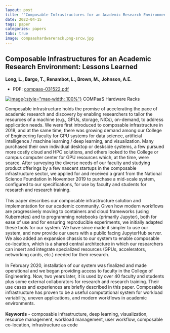 ```yaml
---
layout: post
title: '"Composable Infrastructures for an Academic Research Environment: Lessons Learned"'
date: 2022-04-15
tags: paper
categories: papers
tabs: true
image: compaashardwarerack.png-srcw.jpg
---
```


## Composable Infrastructures for an Academic Research Environment: Lessons Learned
**Long, L., Bargo, T., Renambot, L., Brown, M., Johnson, A.E.**
- PDF: [compaas-031522.pdf](/documents/compaas-031522.pdf)


[![image](https://www.evl.uic.edu/output/originals/compaashardwarerack.png-srcw.jpg){:style="max-width: 100%"}](https://www.evl.uic.edu/output/originals/compaashardwarerack.png-srcw.jpg)
COMPaaS Hardware Racks

Composable infrastructure holds the promise of accelerating the pace of academic research and discovery by enabling researchers to tailor the resources of a machine (e.g., GPUs, storage, NICs), on-demand, to address application needs. We were first introduced to composable infrastructure in 2018, and at the same time, there was growing demand among our College of Engineering faculty for GPU systems for data science, artificial intelligence / machine learning / deep learning, and visualization. Many purchased their own individual desktop or deskside systems, a few pursued more costly cloud and HPC solutions, and others looked to the College or campus computer center for GPU resources which, at the time, were scarce. After surveying the diverse needs of our faculty and studying product offerings by a few nascent startups in the composable infrastructure sector, we applied for and received a grant from the National Science Foundation in November 2019 to purchase a mid-scale system, configured to our specifications, for use by faculty and students for research and research training.<br><br>
This paper describes our composable infrastructure solution and implementation for our academic community. Given how modern workflows are progressively moving to containers and cloud frameworks (using Kubernetes) and to programming notebooks (primarily Jupyter), both for ease of use and for ensuring reproducible experiments, we initially adapted these tools for our system. We have since made it simpler to use our system, and now provide our users with a public facing JupyterHub server. We also added an expansion chassis to our system to enable composable co-location, which is a shared central architecture in which our researchers can insert and integrate specialized resources (GPUs, accelerators, networking cards, etc.) needed for their research.<br><br>
In February 2020, installation of our system was finalized and made operational and we began providing access to faculty in the College of Engineering. Now, two years later, it is used by over 40 faculty and students plus some external collaborators for research and research training. Their use cases and experiences are briefly described in this paper. Composable infrastructure has proven to be a useful computational system for workload variability, uneven applications, and modern workflows in academic environments.<br><br>
<strong>Keywords</strong> - composable infrastructure, deep learning, visualization, resource management, workload management, user workflow, composable co-location, infrastructure as code
